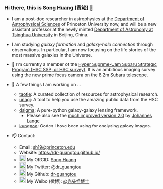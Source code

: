 ### Hi there, this is [Song Huang (黄崧)](https://dr-guangtou.github.io/) 👋

- I am a post-doc researcher in astrophysics at the [Department of Astrophysical Sciences](https://web.astro.princeton.edu/) of Princeton University now, and will be a new assistant professor at the newly minted [Department of Astronomy at Tsinghua University](http://astro.tsinghua.edu.cn/) in Beijing, China.
- I am studying _galaxy formation_ and _galaxy-halo connection_ through observations. In particular, I am now focusing on the life stories of the most massive galaxies in the Universe.

- 🔭 I’m currently a member of the [Hyper Suprime-Cam Subaru Strategic Program (HSC SSP; or HSC survey)](https://hsc.mtk.nao.ac.jp/ssp/). It is an ambitious imaging survey using the new prime focus camera on the 8.2m Subaru telescope.

- 🌱 A few things I am working on ...
  * [taotie](https://github.com/dr-guangtou/taotie): A curated collection of resources for astrophysical research.
  * [unagi](https://github.com/dr-guangtou/unagi): A tool to help you use the amazing public data from the HSC survey.
  * [dsigma](https://github.com/dr-guangtou/dsigma): A pure-python galaxy-galaxy lensing framework.
    - Please also see the [much improved version 2.0](https://github.com/johannesulf/dsigma) by [Johannes Lange](https://github.com/johannesulf)
  * [kungpao](https://github.com/dr-guangtou/kungpao): Codes I have been using for analysing galaxy images.

- 📫 Contact:
  * Email: sh19@princeton.edu
  * Website: https://dr-guangtou.github.io/
  * <img src="https://cdn.jsdelivr.net/npm/simple-icons@3.0.1/icons/orcid.svg" width=20px> My ORCID: [Song Huang](https://orcid.org/0000-0003-1385-7591)
  * <img src="https://cdn.jsdelivr.net/npm/simple-icons@3.0.1/icons/twitter.svg" width=20px> My Twitter: [@dr_guangtou](https://twitter.com/dr_guangtou)
  * <img src="https://cdn.jsdelivr.net/npm/simple-icons@3.0.1/icons/github.svg" width=20px> My Github: [dr-guangtou](https://github.com/dr-guangtou)
  * <img src="https://cdn.jsdelivr.net/npm/simple-icons@3.0.1/icons/sinaweibo.svg" width=20px> My Weibo (微博): [@光头怪博士](https://weibo.com/DrGuangTou)


<!--
**dr-guangtou/dr-guangtou** is a ✨ _special_ ✨ repository because its `README.md` (this file) appears on your GitHub profile.

Here are some ideas to get you started:

- 🔭 I’m currently working on ...
- 🌱 I’m currently learning ...
- 👯 I’m looking to collaborate on ...
- 🤔 I’m looking for help with ...
- 💬 Ask me about ...
- 📫 How to reach me: ...
- 😄 Pronouns: ...
- ⚡ Fun fact: ...
-->
